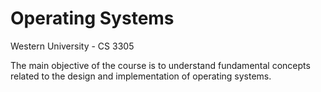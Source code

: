 # Operating Systems

Western University - CS 3305

The main objective of the course is to understand fundamental concepts related to the design and implementation of operating systems.
